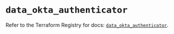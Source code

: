 # `data_okta_authenticator`

Refer to the Terraform Registry for docs: [`data_okta_authenticator`](https://registry.terraform.io/providers/okta/okta/4.18.0/docs/data-sources/authenticator).
